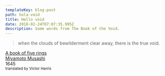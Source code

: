 ```yaml
---
templateKey: blog-post
path: hola-void
title: Hello void
date: 2018-02-24T07:07:35.995Z
description: Some words from The Book of the Void.
---
```

> when the clouds of bewilderment clear away, there is the true void.

[A book of five rings](https://www.worldcat.org/title/book-of-five-rings/oclc/10109809)
<br />
[Miyamoto Musashi](https://en.wikipedia.org/wiki/Miyamoto_Musashi)
<br />
1645
<br />
<small>translated by Victor Harris</small>
